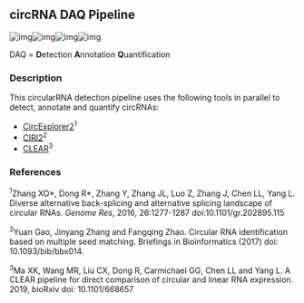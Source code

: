 ## circRNA DAQ  Pipeline

![img](https://img.shields.io/github/issues/kopardev/circRNA?style=for-the-badge)![img](https://img.shields.io/github/forks/kopardev/circRNA?style=for-the-badge)![img](https://img.shields.io/github/stars/kopardev/circRNA?style=for-the-badge)![img](https://img.shields.io/github/license/kopardev/circRNA?style=for-the-badge)

DAQ = **D**etection **A**nnotation **Q**uantification

### Description

This circularRNA detection pipeline uses the following tools in parallel to detect, annotate and quantify circRNAs:

* [CircExplorer2](https://github.com/YangLab/CIRCexplorer2)<sup>1</sup>
* [CIRI2](https://sourceforge.net/projects/ciri/files/CIRI2/)<sup>2</sup>
* [CLEAR](https://github.com/YangLab/CLEAR)<sup>3</sup>

### References

<sup>1</sup>Zhang XO*, Dong R*, Zhang Y, Zhang JL, Luo Z, Zhang J, Chen LL, Yang L. Diverse alternative back-splicing and alternative splicing landscape of circular RNAs. *Genome Res*, 2016, 26:1277-1287 doi:10.1101/gr.202895.115

<sup>2</sup>Yuan Gao, Jinyang Zhang and Fangqing Zhao. Circular RNA identification based on multiple seed matching. Briefings in Bioinformatics (2017) doi: 10.1093/bib/bbx014.

<sup>3</sup>Ma XK, Wang MR, Liu CX, Dong R, Carmichael GG, Chen LL and Yang L. A CLEAR pipeline for direct comparison of circular and linear RNA expression. 2019, bioRxiv doi: 10.1101/668657

